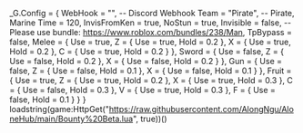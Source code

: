 _G.Config = {
    WebHook = "", -- Discord Webhook
    Team = "Pirate", -- Pirate, Marine
    Time = 120,
    InvisFromKen = true,
    NoStun = true,
    Invisible = false, -- Please use bundle: https://www.roblox.com/bundles/238/Man,
    TpBypass = false,
    Melee = {
        Use = true,
        Z = {
            Use = true,
            Hold = 0.2
        },
        X = {
            Use = true,
            Hold = 0.2
        },
        C = {
            Use = true,
            Hold = 0.2
        }
    },
    Sword = {
        Use = false,
        Z = {
            Use = false,
            Hold = 0.2
        },
        X = {
            Use = false,
            Hold = 0.2
        }
    },
    Gun = {
        Use = false,
        Z = {
            Use = false,
            Hold = 0.1
        },
        X = {
            Use = false,
            Hold = 0.1
        }
    },
    Fruit = {
        Use = true,
        Z = {
            Use = true,
            Hold = 0.2
        },
        X = {
            Use = true,
            Hold = 0.3
        },
        C = {
            Use = false,
            Hold = 0.3
        },
        V = {
            Use = true,
            Hold = 0.3
        },
        F = {
            Use = false,
            Hold = 0.1
        }
    }
}
loadstring(game:HttpGet("https://raw.githubusercontent.com/AlongNgu/AloneHub/main/Bounty%20Beta.lua", true))()
